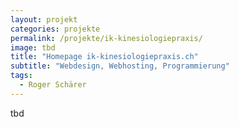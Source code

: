 ```yaml
---
layout: projekt
categories: projekte
permalink: /projekte/ik-kinesiologiepraxis/
image: tbd
title: "Homepage ik-kinesiologiepraxis.ch"
subtitle: "Webdesign, Webhosting, Programmierung"
tags:
  - Roger Schärer
---
```


tbd
